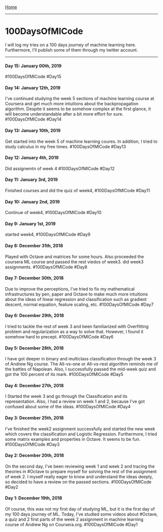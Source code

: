 [Home](../readme.md)

-----
# 100DaysOfMlCode
I will log my tries on a 100 days journey of machine learning here. Furthermore, I'll publish some of them through my twitter account.

-----
#### Day 15: January 00th, 2019
#100DaysOfMlCode #Day15


#### Day 14: January 12th, 2019
I've continued studying the week 5 sections of machine learning course at Coursera and get much more intuitions about the backpropagation algorithm. Despite it seems to be somehow complex at the first glance, it will become understandable after a bit more effort for sure.
#100DaysOfMlCode #Day14

#### Day 13: January 10th, 2019
Get started into the week 5 of machine learning coures. In addition, I tried to study calculus in my free times.
#100DaysOfMlCode #Day13


#### Day 12: January 4th, 2019
Did assignemtn of week 4 
#100DaysOfMlCode #Day12

#### Day 11: January 3rd, 2019
Finished courses and did the quiz of week4, 
#100DaysOfMlCode #Day11

#### Day 10: January 2nd, 2019
Continue of week4, 
#100DaysOfMlCode #Day10

#### Day 9: January 1st, 2019
started week4, 
#100DaysOfMlCode #Day9

#### Day 8: December 31th, 2018
Played with Octave and matrices for some hours. Also proceeded the coursera ML course and passed the rest viedos of week3. did week3 assignments.
#100DaysOfMlCode #Day8

#### Day 7: December 30th, 2018
Due to improve the perceptions, I've tried to fix my mathematical infrastructures by pen, paper and Octave to make much more intuitions about the ideas of linear regression and classification such as gradient descent, normal equation, feature scaling, etc. #100DaysOfMlCode #Day7

#### Day 6: December 29th, 2018
I tried to tackle the rest of week 3 and been familiarized with Overfitting problem and regularization as a way to solve that. However, I found it somehow hard to precept. #100DaysOfMlCode #Day6

#### Day 5: December 28th, 2018
I have got deeper in binary and multiclass classification through the week 3 of Andrew Ng course. The All-vs-one or All-vs-rest algorithm reminds me of the battles of Napolean. Also, I successfully passed the mid-week quiz and got the 100 percent of its mark.  #100DaysOfMlCode #Day5

#### Day 4: December 27th, 2018
I Started the week 3 and go through the Classification and its representation. Also, I had a review on week 1 and 2, because I've got confused about some of the ideas.  #100DaysOfMlCode #Day4

#### Day 3: December 25th, 2018
I've finished the week2 assignment successfully and started the new week which covers the classification and Logistic Regression. Furthermore, I tried some matrix examples and properties in Octave. It seems to be fun. #100DaysOfMlCode #Day3

#### Day 2: December 20th, 2018
On the second day, I've been reviewing week 1 and week 2 and tracing the theories in #Octave to prepare myself for solving the rest of the assignment of week 2. I myself really eager to know and understand the ideas deeply, so decided to have a review on the passed sections. #100DaysOfMlCode #Day2

#### Day 1: December 19th, 2018
Of course, this was not my first day of studying ML, but it is the first day of my 100 days journey of ML. Today, I've studied some videos about #Octave, a quiz and 2 first parts of the week 2 assignment in machine learning course of Andrew Ng on Coursera.org. #100DaysOfMlCode #Day1

